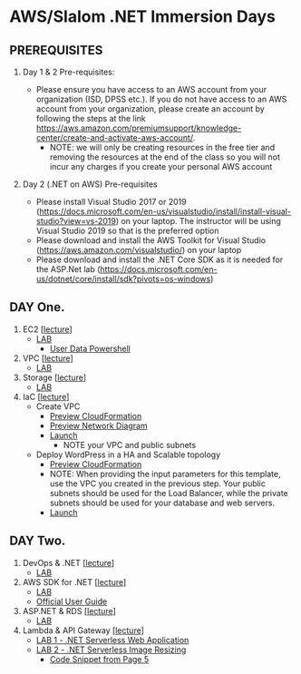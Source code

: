 # AWS/Slalom .NET Immersion Days

## PREREQUISITES
1.	Day 1 & 2 Pre-requisites:
    - Please ensure you have access to an AWS account from your organization (ISD, DPSS etc.). If you do not have access to an AWS account from your organization, please create an account by following the steps at the link https://aws.amazon.com/premiumsupport/knowledge-center/create-and-activate-aws-account/.
        - NOTE: we will only be creating resources in the free tier and removing the resources at the end of the class so you will not incur any charges if you create your personal AWS account

2.	Day 2 (.NET on AWS) Pre-requisites
    - Please install Visual Studio 2017 or 2019 (https://docs.microsoft.com/en-us/visualstudio/install/install-visual-studio?view=vs-2019) on your laptop. The instructor will be using Visual Studio 2019 so that is the preferred option
    - Please download and install the AWS Toolkit for Visual Studio (https://aws.amazon.com/visualstudio/) on your laptop
    - Please download and install the .NET Core SDK as it is needed for the ASP.Net lab (https://docs.microsoft.com/en-us/dotnet/core/install/sdk?pivots=os-windows)


## DAY One.

1. EC2 \[[lecture](DayOne/D1L1-LECTURE--Intro_to_Cloud_and_EC2_Overview.pdf)\]
    - [LAB](DayOne/D1L1-LAB-GUIDE--EC2_Windows_HOL.pdf)
        - [User Data Powershell](DayOne/D1L1-LAB-SCRIPT--ec2_windows_lab_userdata.txt)
2. VPC \[[lecture](DayOne/D1L2-LECTURE--Networking_in_AWS.pdf)\]
    - [LAB](DayOne/D1L2-LAB-GUIDE--VPC_HOL.pdf)
3. Storage \[[lecture](DayOne/D1L3-LECTURE--Storage_on_AWS.pdf)\]
    - [LAB](DayOne/D1L3-LAB-GUIDE--S3_HOL.pdf)
4. IaC \[[lecture](DayOne/D1L4-LECTURE--DevOps_CloudFormation_Intro.pdf)\]
    - Create VPC 
      - [Preview CloudFormation](DayOne/D1L4-LAB-SCRIPT-1--vpc-public-private-immersionday.json)
      - [Preview Network Diagram](DayOne/D1L4-LAB-DIAGRAM--vpc-multiaz-reference.png)
      - [Launch](https://console.aws.amazon.com/cloudformation/home?region=us-west-2#/stacks/new?stackName=%3CNAME%3E-vpc-immersionday&templateURL=https://debrosse-cloudformation-templates.s3-us-west-2.amazonaws.com/immersiondays/vpc-public-private-immersionday.yml)
        - NOTE your VPC and public subnets
    - Deploy WordPress in a HA and Scalable topology
      - [Preview CloudFormation](DayOne/D1L4-LAB-SCRIPT-2--wordpress-multiaz-immersionday.json)
      - NOTE: When providing the input parameters for this template, use the VPC you created in the previous step. Your public subnets should be used for the Load Balancer, while the private subnets should be used for your database and web servers.
      - [Launch](https://console.aws.amazon.com/cloudformation/home?region=us-west-2#/stacks/new?stackName=%3CNAME%3E-wordpress-immersionday&templateURL=https://debrosse-cloudformation-templates.s3-us-west-2.amazonaws.com/immersiondays/wordpress-multiaz-immersionday.yml)

## DAY Two.

1. DevOps & .NET \[[lecture](DayTwo/D2L1--LECTURE-Devops_and_.NET.pdf)\]
    - [LAB](DayTwo/)
2. AWS SDK for .NET \[[lecture](DayTwo/D2L2-LECTURE--SDK_and_Toolkit_Configuration.pdf)\]
    - [LAB](DayTwo/D2L2-LAB-GUIDE--Setup_AWS_Toolkit_for_VS.pdf)
    - [Official User Guide](https://docs.aws.amazon.com/toolkit-for-visual-studio/latest/user-guide/welcome.html)
3. ASP.NET & RDS \[[lecture](DayTwo/D2L3-LECTURE--ASP.NET_and_Amazon_RDS.pdf)\]
    - [LAB](DayTwo/D2L3-LAB-GUIDE--ASP.NET_and_Amazon_RDS.pdf)
4. Lambda & API Gateway \[[lecture](DayTwo/D2L4-LECTURE--ASP.NET_and_Lambda_API_Gateway.pdf)\]
    - [LAB 1 - .NET Serverless Web Application](DayTwo/D2L4-LAB-1-GUIDE--ASP.NET_Core_and_Serverless.pdf)
    - [LAB 2 - .NET Serverless Image Resizing](DayTwo/D2L4-LAB-2-GUIDE--NET_Core_Serveless_resize_image.pdf)
        - [Code Snippet from Page 5](DayTwo/D2L4-LAB-SCRIPT--lambda-function-handler.cs)
